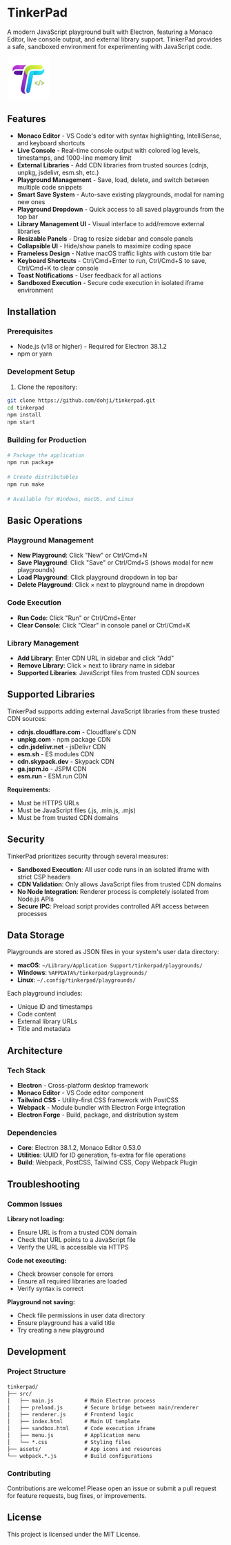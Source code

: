 # TinkerPad

A modern JavaScript playground built with Electron, featuring a Monaco Editor, live console output, and external library support. TinkerPad provides a safe, sandboxed environment for experimenting with JavaScript code.

<img src="assets/icon-png.png" alt="TinkerPad Screenshot" width="100" />

## Features

- **Monaco Editor** - VS Code's editor with syntax highlighting, IntelliSense, and keyboard shortcuts
- **Live Console** - Real-time console output with colored log levels, timestamps, and 1000-line memory limit
- **External Libraries** - Add CDN libraries from trusted sources (cdnjs, unpkg, jsdelivr, esm.sh, etc.)
- **Playground Management** - Save, load, delete, and switch between multiple code snippets
- **Smart Save System** - Auto-save existing playgrounds, modal for naming new ones
- **Playground Dropdown** - Quick access to all saved playgrounds from the top bar
- **Library Management UI** - Visual interface to add/remove external libraries
- **Resizable Panels** - Drag to resize sidebar and console panels
- **Collapsible UI** - Hide/show panels to maximize coding space
- **Frameless Design** - Native macOS traffic lights with custom title bar
- **Keyboard Shortcuts** - Ctrl/Cmd+Enter to run, Ctrl/Cmd+S to save, Ctrl/Cmd+K to clear console
- **Toast Notifications** - User feedback for all actions
- **Sandboxed Execution** - Secure code execution in isolated iframe environment

## Installation

### Prerequisites

- Node.js (v18 or higher) - Required for Electron 38.1.2
- npm or yarn

### Development Setup

1. Clone the repository:
```bash
git clone https://github.com/dohji/tinkerpad.git
cd tinkerpad
npm install
npm start
```

### Building for Production

```bash
# Package the application
npm run package

# Create distributables
npm run make

# Available for Windows, macOS, and Linux
```

## Basic Operations

### Playground Management
- **New Playground**: Click "New" or Ctrl/Cmd+N
- **Save Playground**: Click "Save" or Ctrl/Cmd+S (shows modal for new playgrounds)
- **Load Playground**: Click playground dropdown in top bar
- **Delete Playground**: Click × next to playground name in dropdown

### Code Execution
- **Run Code**: Click "Run" or Ctrl/Cmd+Enter
- **Clear Console**: Click "Clear" in console panel or Ctrl/Cmd+K

### Library Management
- **Add Library**: Enter CDN URL in sidebar and click "Add"
- **Remove Library**: Click × next to library name in sidebar
- **Supported Libraries**: JavaScript files from trusted CDN sources

## Supported Libraries

TinkerPad supports adding external JavaScript libraries from these trusted CDN sources:

- **cdnjs.cloudflare.com** - Cloudflare's CDN
- **unpkg.com** - npm package CDN
- **cdn.jsdelivr.net** - jsDelivr CDN
- **esm.sh** - ES modules CDN
- **cdn.skypack.dev** - Skypack CDN
- **ga.jspm.io** - JSPM CDN
- **esm.run** - ESM.run CDN

**Requirements:**
- Must be HTTPS URLs
- Must be JavaScript files (.js, .min.js, .mjs)
- Must be from trusted CDN domains

## Security

TinkerPad prioritizes security through several measures:

- **Sandboxed Execution**: All user code runs in an isolated iframe with strict CSP headers
- **CDN Validation**: Only allows JavaScript files from trusted CDN domains
- **No Node Integration**: Renderer process is completely isolated from Node.js APIs
- **Secure IPC**: Preload script provides controlled API access between processes

## Data Storage

Playgrounds are stored as JSON files in your system's user data directory:
- **macOS**: `~/Library/Application Support/tinkerpad/playgrounds/`
- **Windows**: `%APPDATA%/tinkerpad/playgrounds/`
- **Linux**: `~/.config/tinkerpad/playgrounds/`

Each playground includes:
- Unique ID and timestamps
- Code content
- External library URLs
- Title and metadata

## Architecture

### Tech Stack
- **Electron** - Cross-platform desktop framework
- **Monaco Editor** - VS Code editor component
- **Tailwind CSS** - Utility-first CSS framework with PostCSS
- **Webpack** - Module bundler with Electron Forge integration
- **Electron Forge** - Build, package, and distribution system

### Dependencies
- **Core**: Electron 38.1.2, Monaco Editor 0.53.0
- **Utilities**: UUID for ID generation, fs-extra for file operations
- **Build**: Webpack, PostCSS, Tailwind CSS, Copy Webpack Plugin

## Troubleshooting

### Common Issues

**Library not loading:**
- Ensure URL is from a trusted CDN domain
- Check that URL points to a JavaScript file
- Verify the URL is accessible via HTTPS

**Code not executing:**
- Check browser console for errors
- Ensure all required libraries are loaded
- Verify syntax is correct

**Playground not saving:**
- Check file permissions in user data directory
- Ensure playground has a valid title
- Try creating a new playground

## Development

### Project Structure
```
tinkerpad/
├── src/
│   ├── main.js          # Main Electron process
│   ├── preload.js       # Secure bridge between main/renderer
│   ├── renderer.js      # Frontend logic
│   ├── index.html       # Main UI template
│   ├── sandbox.html     # Code execution iframe
│   ├── menu.js          # Application menu
│   └── *.css            # Styling files
├── assets/              # App icons and resources
└── webpack.*.js         # Build configurations
```

### Contributing
Contributions are welcome! Please open an issue or submit a pull request for feature requests, bug fixes, or improvements.

## License
This project is licensed under the MIT License.